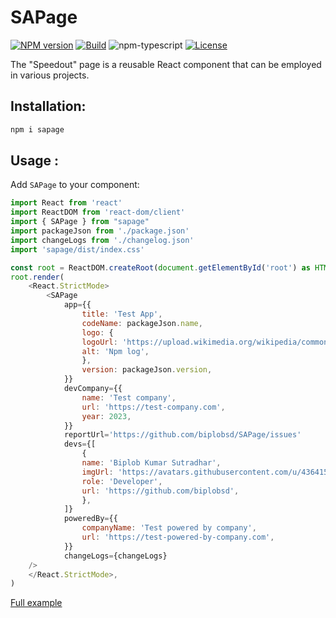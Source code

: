 # SAPage

[![NPM version][npm-image]][npm-url]
[![Build][github-build]][github-build-url]
![npm-typescript]
[![License][github-license]][github-license-url]

The "Speedout" page is a reusable React component that can be employed in various projects.

## Installation:

```bash
npm i sapage
```

## Usage :

Add `SAPage` to your component:

```js
import React from 'react'
import ReactDOM from 'react-dom/client'
import { SAPage } from "sapage"
import packageJson from './package.json'
import changeLogs from './changelog.json'
import 'sapage/dist/index.css'

const root = ReactDOM.createRoot(document.getElementById('root') as HTMLElement)
root.render(
    <React.StrictMode>
        <SAPage
            app={{
                title: 'Test App',
                codeName: packageJson.name,
                logo: {
                logoUrl: 'https://upload.wikimedia.org/wikipedia/commons/d/db/Npm-logo.svg',
                alt: 'Npm log',
                },
                version: packageJson.version,
            }}
            devCompany={{
                name: 'Test company',
                url: 'https://test-company.com',
                year: 2023,
            }}
            reportUrl='https://github.com/biplobsd/SAPage/issues'
            devs={[
                {
                name: 'Biplob Kumar Sutradhar',
                imgUrl: 'https://avatars.githubusercontent.com/u/43641536',
                role: 'Developer',
                url: 'https://github.com/biplobsd',
                },
            ]}
            poweredBy={{
                companyName: 'Test powered by company',
                url: 'https://test-powered-by-company.com',
            }}
            changeLogs={changeLogs}
    />
    </React.StrictMode>,
)

```

[Full example](https://github.com/biplobsd/sapage/example)

[npm-url]: https://www.npmjs.com/package/sapage
[npm-image]: https://img.shields.io/npm/v/sapage
[github-license]: https://img.shields.io/github/license/biplobsd/sapage
[github-license-url]: https://github.com/biplobsd/sapage/blob/master/LICENSE
[github-build]: https://github.com/biplobsd/sapage/actions/workflows/publish.yml/badge.svg
[github-build-url]: https://github.com/biplobsd/sapage/actions/workflows/publish.yml
[npm-typescript]: https://img.shields.io/npm/types/sapage
